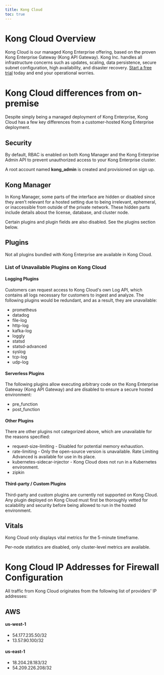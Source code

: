 ```yaml
---
title: Kong Cloud
toc: true
---
```


# Kong Cloud Overview
Kong Cloud is our managed Kong Enterprise offering, based on the proven Kong Enterprise Gateway (Kong API Gateway). Kong Inc. handles all infrastructure concerns such as updates, scaling, data persistence, secure subnet configuration, high availability, and disaster recovery. [Start a free trial](https://konghq.com/products/kong-enterprise/free-trial) today and end your operational worries.

# Kong Cloud  differences from on-premise
Despite simply being a managed deployment of Kong Enterprise, Kong Cloud has a few key differences from a customer-hosted Kong Enterprise deployment.

## Security
By default, RBAC is enabled on both Kong Manager and the Kong Enterprise Admin API to prevent unauthorized access to your Kong Enterprise cluster.

A root account named **kong_admin** is created and provisioned on sign up.

## Kong Manager
In Kong Manager, some parts of the interface are hidden or disabled since they aren’t relevant for a hosted setting due to being irrelevant, ephemeral, or inaccessible from outside of the private network. These hidden parts include details about the license, database, and cluster node.

Certain plugins and plugin fields are also disabled. See the plugins section below.

## Plugins
Not all plugins bundled with Kong Enterprise are available in Kong Cloud. 

### List of Unavailable Plugins on Kong Cloud

#### Logging Plugins
Customers can request access to Kong Cloud's own Log API, which contains all logs necessary for customers to ingest and analyze. The following plugins would be redundant, and as a result, they are unavailable:

* prometheus
* datadog
* file-log
* http-log
* kafka-log
* loggly
* statsd
* statsd-advanced
* syslog
* tcp-log
* udp-log

#### Serverless Plugins
The following plugins allow executing arbitrary code on the Kong Enterprise Gateway (Kong API Gateway) and are disabled to ensure a secure hosted environment:

* pre_function
* post_function

#### Other Plugins
There are other plugins not categorized above, which are unavailable for the reasons specified:

* request-size-limiting - Disabled for potential memory exhaustion.
* rate-limiting - Only the open-source version is unavailable. Rate Limiting Advanced is available for use in its place.
* kubernetes-sidecar-injector - Kong Cloud does not run in a Kubernetes environment.
* zipkin

#### Third-party / Custom Plugins
Third-party and custom plugins are currently not supported on Kong Cloud. Any plugin deployed on Kong Cloud must first be thoroughly vetted for scalability and security before being allowed to run in the hosted environment.

## Vitals
Kong Cloud only displays vital metrics for the 5-minute timeframe.

Per-node statistics are disabled, only cluster-level metrics are available.

# Kong Cloud IP Addresses for Firewall Configuration
All traffic from Kong Cloud originates from the following list of providers' IP addresses:

## AWS
#### us-west-1
* 54.177.235.50/32
* 13.57.90.100/32

#### us-east-1
* 18.204.28.183/32
* 54.209.226.208/32
